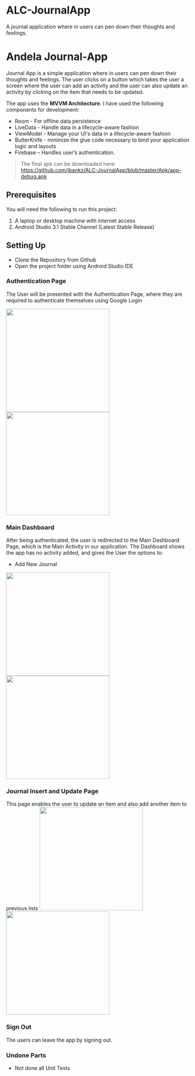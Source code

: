 # ALC-JournalApp
A journal application where in users can pen down their thoughts and feelings.

# Andela Journal-App
Journal App is a simple application where in users can pen down their thoughts and feelings. 
The user clicks on a button which takes the user a screen where the user can add an activity and the user can also update an activity by clicking on the item that needs to be updated.

The app uses the **MVVM Architecture**. I have used the following components for development:

* Room - For offline data persistence
* LiveData - Handle data in a lifecycle-aware fashion 
* ViewModel - Manage your UI's data in a lifecycle-aware fashion
* ButterKnife -  minimize the glue code necessary to bind your application logic and layouts
* Firebase – Handles user’s authentication.

> The final apk can be downloaded here: <https://github.com/jbankz/ALC-JournalApp/blob/master/Apk/app-debug.apk>

## Prerequisites
You will need the following to run this project:
1. A laptop or desktop machine with internet access
2. Android Studio 3.1 Stable Channel (Latest Stable Release)

## Setting Up
* Clone the Repository from Github
* Open the project folder using Android Studio IDE

### Authentication Page
The User will be presented with the Authentication Page, where they are required to authenticate themselves using Google Login


<img src="https://github.com/jbankz/ALC-JournalApp/blob/master/Screenshots/authentication_one.png" width="280"/>   <img src="https://github.com/jbankz/ALC-JournalApp/blob/master/Screenshots/authentication_two.png" width="280"/> 


### Main Dashboard 
After being authenticated, the user is redirected to the Main Dashboard Page, which is the Main Activity in our application. The Dashboard shows the app has no activity added, and gives the User the options to:

* Add New Journal

<img src="https://github.com/jbankz/ALC-JournalApp/blob/master/Screenshots/main_one.png" width="280"/>   <img src="https://github.com/jbankz/ALC-JournalApp/blob/master/Screenshots/main_two.png" width="280"/> 

### Journal Insert and Update Page
This page enables the user to update an item and also add another item to previous lists
<img src="https://github.com/jbankz/ALC-JournalApp/blob/master/Screenshots/add_one.png" width="280"/>   <img src="https://github.com/jbankz/ALC-JournalApp/blob/master/Screenshots/add_two.png" width="280"/>

### Sign Out
The users can leave the app by signing out.

### Undone Parts
* Not done all Unit Tests

